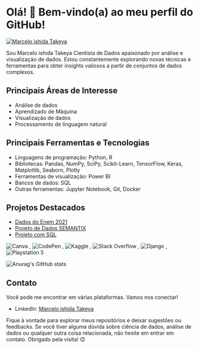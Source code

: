 
# Olá! 👋 Bem-vindo(a) ao meu perfil do GitHub!


[![Marcelo ishida Takeya](https://img.shields.io/badge/SeuNome-Cientista%20de%20Dados-brightgreen)](Marcelo_ishida_takeya)


Sou Marcelo ishida Takeya Cientista de Dados apaixonado por análise e visualização de dados. Estou constantemente explorando novas técnicas e ferramentas para obter insights valiosos a partir de conjuntos de dados complexos.

## Principais Áreas de Interesse

- Análise de dados
- Aprendizado de Máquina
- Visualização de dados
- Processamento de linguagem natural

## Principais Ferramentas e Tecnologias

- Linguagens de programação: Python, R
- Bibliotecas: Pandas, NumPy, SciPy, Scikit-Learn, TensorFlow, Keras, Matplotlib, Seaborn, Plotly
- Ferramentas de visualização: Power BI
- Bancos de dados: SQL
- Outras ferramentas: Jupyter Notebook, Git, Docker

## Projetos Destacados

- [Dados do Enem 2021 ](https://github.com/Mjapo/DadosEnem)
- [Projeto de Dados SEMANTIX ](https://github.com/Mjapo/ProjetoDados)
- [Projeto com SQL ](https://github.com/Mjapo/ProjetoCreditoSql)

![Canva](https://img.shields.io/badge/Canva-%2300C4CC.svg?style=for-the-badge&logo=Canva&logoColor=white) , ![CodePen](https://img.shields.io/badge/Codepen-000000?style=for-the-badge&logo=codepen&logoColor=white) , ![Kaggle](https://img.shields.io/badge/Kaggle-035a7d?style=for-the-badge&logo=kaggle&logoColor=white) , ![Stack Overflow](https://img.shields.io/badge/-Stackoverflow-FE7A16?style=for-the-badge&logo=stack-overflow&logoColor=white) , ![Django](https://img.shields.io/badge/django-%23092E20.svg?style=for-the-badge&logo=django&logoColor=white) ,![Playstation 5](https://img.shields.io/badge/Playstation%205-003791?style=for-the-badge&logo=playstation-5&logoColor=white)


![Anurag's GitHub stats](https://github-readme-stats.vercel.app/api?username=anuraghazra&show_icons=true&theme=radical)

## Contato

Você pode me encontrar em várias plataformas. Vamos nos conectar!

- LinkedIn: [Marcelo ishida Takeya](https://www.linkedin.com/in/marcelo-ishida-takeya-a8213897/)

Fique à vontade para explorar meus repositórios e deixar sugestões ou feedbacks. Se você tiver alguma dúvida sobre ciência de dados, análise de dados ou qualquer outra coisa relacionada, não hesite em entrar em contato. Obrigado pela visita! 😊

